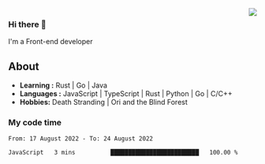 <img align='right' src="https://github-readme-stats.vercel.app/api?username=strugglebak&show_icons=true">

### Hi there 👋

I'm a Front-end developer

## About

-  **Learning :** Rust | Go | Java
-  **Languages :** JavaScript | TypeScript | Rust | Python | Go | C/C++
-  **Hobbies:** Death Stranding | Ori and the Blind Forest

### My code time

<!--START_SECTION:waka-->

```text
From: 17 August 2022 - To: 24 August 2022

JavaScript   3 mins          █████████████████████████   100.00 %
```

<!--END_SECTION:waka-->
